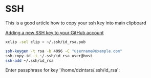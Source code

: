 # SSH

This is a good article how to copy your ssh key into main clipboard

[Adding a new SSH key to your GitHub account](https://help.github.com/en/github/authenticating-to-github/adding-a-new-ssh-key-to-your-github-account)

```sh
xclip -sel clip < ~/.ssh/id_rsa.pub
```

```sh
ssh-keygen -t rsa -b 4096 -C "username@example.com"
ssh-copy-id -i ~/.ssh/id_rsa user@host
ssh-add ~/.ssh/id_rsa
```

Enter passphrase for key '/home/dzintars/.ssh/id_rsa':
